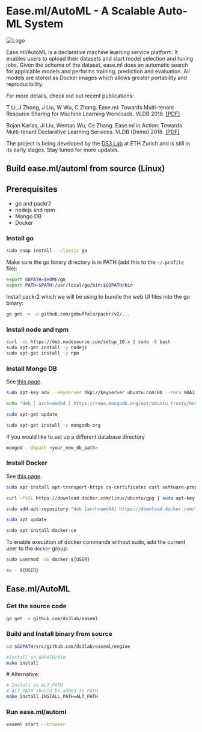 # Ease.ml/AutoML - A Scalable Auto-ML System

![Logo](docs/img/logo-big.png?raw=true "Logo")

Ease.ml/AutoML is a declarative machine learning service platform. It enables users to upload their datasets and start model selection and tuning jobs. Given the schema of the dataset, ease.ml does an automatic search for applicable models and performs training, prediction and evaluation. All models are stored as Docker images which allows greater portability and reproducibility.

For more details, check out out recent publications:

T Li, J Zhong, J Liu, W Wu, C Zhang. Ease.ml: Towards Multi-tenant Resource Sharing for Machine Learning Workloads. VLDB 2018. [[PDF]](http://www.vldb.org/pvldb/vol11/p607-li.pdf)

Bojan Karlas, Ji Liu, Wentao Wu, Ce Zhang. Ease.ml in Action: Towards Multi-tenant Declarative Learning Services. VLDB (Demo) 2018. [[PDF]](http://www.vldb.org/pvldb/vol11/p2054-karlas.pdf)

The project is being developed by the [DS3 Lab](https://ds3lab.org/) at ETH Zurich and is still in its early stages. Stay tuned for more updates.

## Build ease.ml/automl from source (Linux)

## Prerequisites
- go and packr2
- nodejs and npm
- Mongo DB
- Docker

### Install go

```bash
sudo snap install --classic go
```

Make sure the go binary directory is in PATH (add this to the  `~/.profile` file):

```bash
export GOPATH=$HOME/go
export PATH=$PATH:/usr/local/go/bin:$GOPATH/bin
```

Install packr2 which we will be using to bundle the web UI files into the go binary:

```bash
go get -v -u github.com/gobuffalo/packr/v2/...
```

### Install node and npm

```bash
curl -sL https://deb.nodesource.com/setup_10.x | sudo -E bash -
sudo apt-get install -y nodejs
sudo apt-get install -y npm
```

### Install Mongo DB

See [this page](https://docs.mongodb.com/manual/tutorial/install-mongodb-on-ubuntu/#run-mongodb-community-edition).

```bash
sudo apt-key adv --keyserver hkp://keyserver.ubuntu.com:80 --recv 9DA31620334BD75D9DCB49F368818C72E52529D4

echo "deb [ arch=amd64 ] https://repo.mongodb.org/apt/ubuntu trusty/mongodb-org/4.0 multiverse" | sudo tee /etc/apt/sources.list.d/mongodb-org-4.0.list

sudo apt-get update

sudo apt-get install -y mongodb-org
```

If you would like to set up a different database directory

```bash
mongod --dbpath <your_new_db_path>
```

### Install Docker

See [this page](https://www.digitalocean.com/community/tutorials/how-to-install-and-use-docker-on-ubuntu-18-04).

```bash
sudo apt install apt-transport-https ca-certificates curl software-properties-common

curl -fsSL https://download.docker.com/linux/ubuntu/gpg | sudo apt-key add -

sudo add-apt-repository "deb [arch=amd64] https://download.docker.com/linux/ubuntu bionic stable"

sudo apt update

sudo apt install docker-ce
```

To enable execution of docker commands without sudo, add the current user to the `docker` group:

```bash
sudo usermod -aG docker ${USER}

su - ${USER}
```


## Ease.ml/AutoML

### Get the source code

```bash
go get -v github.com/ds3lab/easeml
```

### Build and Install binary from source

```bash
cd $GOPATH/src/github.com/ds3lab/easeml/engine

#Install in GOPATH/bin
make install
```
\# Alternative:
```bash
# Install in ALT_PATH
# ALT_PATH should be added to PATH
make install INSTALL_PATH=ALT_PATH
```

<!---
### Initialize the web directory and build the web UI

```bash
cd $GOPATH/src/github.com/ds3lab/easeml/web
npm install
npm run build
```

### Build and install ease.ml/automl

```bash
cd $GOPATH/src/github.com/ds3lab/easeml/engine

packr2 -v

go install
```
-->

### Run ease.ml/automl

```bash
easeml start --browser
```
